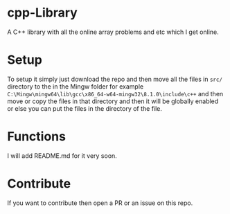 # cpp-Library
A C++ library with all the online array problems and etc which I get online.

# Setup
To setup it simply just download the repo and then move all the files in ```src/``` directory to the in the Mingw folder  for example ```C:\Mingw\mingw64\lib\gcc\x86_64-w64-mingw32\8.1.0\include\c++``` and then move or copy the files in that directory and then it will be globally enabled or else you can put the files in the directory of the file.

# Functions
I will add README.md for it very soon.

# Contribute
If you want to contribute then open a PR or an issue on this repo.



